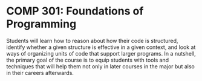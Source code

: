 # COMP 301: Foundations of Programming

Students will learn how to reason about how their code is structured, identify whether a given structure is effective in a given context, and look at ways of organizing units of code that support larger programs. In a nutshell, the primary goal of the course is to equip students with tools and techniques that will help them not only in later courses in the major but also in their careers afterwards.